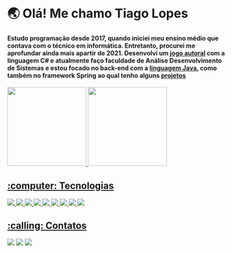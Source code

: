 # :earth_asia: Olá! Me chamo Tiago Lopes 
 ####  Estudo programação desde 2017, quando iniciei meu ensino médio que contava com o técnico em informática. Entretanto, procurei me aprofundar ainda mais apartir de 2021. Desenvolvi um <a href="https://github.com/tiagolopesdev/Colleted">jogo autoral</a> com a linguagem C# e atualmente faço faculdade de Análise Desenvolvimento de Sistemas e estou focado no back-end com a <a href="https://github.com/tiagolopesdev/estudandoJava">linguagem Java</a>, como também no framework Spring ao qual tenho alguns <a href="https://github.com/tiagolopesdev/cobranca">projetos</a>
 
 <div>
  <a href="https://github.com/tiagolopesdev">
  <img height="180em" src="https://github-readme-stats.vercel.app/api?username=tiagolopesdev&show_icons=true&theme=dark&include_all_commits=true&count_private=true"/>
  <img height="180em" src="https://github-readme-stats.vercel.app/api/top-langs/?username=tiagolopesdev&layout=compact&langs_count=7&theme=dark"/>
</div>

<h2>:computer: Tecnologias</h2>
 <div>
  <img src="https://img.shields.io/badge/Linguagem-Java-red">
  <img src="https://img.shields.io/badge/Banco%20de%20dados-MySQL-blue">
  <img src="https://img.shields.io/badge/ORM-Hibernate-success">
  <img src="https://img.shields.io/badge/Framework-Spring-success">
  <img src="https://img.shields.io/badge/Framework-Spring%20Data-success">
  <img src="https://img.shields.io/badge/Framework-Spring%20Security-success">
  <img src="https://img.shields.io/badge/Framework-Spring%20MVC-success">
  <img src="https://img.shields.io/badge/Linguagem de marcação-HTML-orange">
  <img src="https://img.shields.io/badge/Linguagem de estilização-CSS-orange">
</div> 
 
<h2>:calling: Contatos</h2>
<div> 
  <a href="https://instagram.com/tiago_lopes_14" target="_blank"><img src="https://img.shields.io/badge/-Instagram-%23E4405F?style=for-the-badge&logo=instagram&logoColor=white" target="_blank"></a> 
  <a href="https://www.linkedin.com/in/tiagolopesdeveloper/" target="_blank"><img src="https://img.shields.io/badge/-LinkedIn-%230077B5?style=for-the-badge&logo=linkedin&logoColor=white" target="_blank"></a>
  <a href="https://t.me/tiagoLopesDev" target="_blank"><img src="https://img.shields.io/badge/Telegram-2CA5E0?style=for-the-badge&logo=telegram&logoColor=white" target="_blank"></a>
 
</div>
